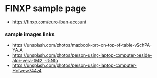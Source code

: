 # FINXP sample page
- https://finxp.com/euro-iban-account

### sample images links
- https://unsplash.com/photos/macbook-pro-on-top-of-table-vSchPA-YA_A
- https://unsplash.com/photos/person-using-laptop-computer-beside-aloe-vera-tMI2_-r5Nfo
- https://unsplash.com/photos/person-using-laptop-computer-Hcfwew744z4